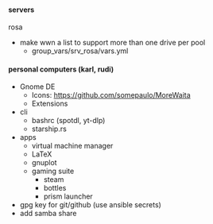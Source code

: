 #### servers
rosa
- make wwn a list to support more than one drive per pool
  - group_vars/srv_rosa/vars.yml

#### personal computers (karl, rudi)
- Gnome DE
  - Icons: https://github.com/somepaulo/MoreWaita
  - Extensions
- cli
  - bashrc (spotdl, yt-dlp)
  - starship.rs
- apps
  - virtual machine manager
  - LaTeX
  - gnuplot
  - gaming suite
    - steam
    - bottles
    - prism launcher
- gpg key for git/github (use ansible secrets)
- add samba share
